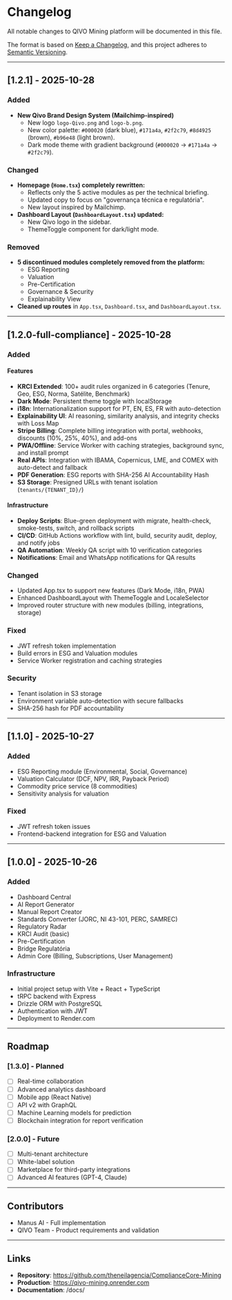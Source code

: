 # Changelog

All notable changes to QIVO Mining platform will be documented in this file.

The format is based on [Keep a Changelog](https://keepachangelog.com/en/1.0.0/),
and this project adheres to [Semantic Versioning](https://semver.org/spec/v2.0.0.html).

---

## [1.2.1] - 2025-10-28

### Added

- **New Qivo Brand Design System (Mailchimp-inspired)**
  - New logo `logo-Qivo.png` and `logo-b.png`.
  - New color palette: `#000020` (dark blue), `#171a4a`, `#2f2c79`, `#8d4925` (brown), `#b96e48` (light brown).
  - Dark mode theme with gradient background (`#000020` -> `#171a4a` -> `#2f2c79`).

### Changed

- **Homepage (`Home.tsx`) completely rewritten:**
  - Reflects only the 5 active modules as per the technical briefing.
  - Updated copy to focus on "governança técnica e regulatória".
  - New layout inspired by Mailchimp.
- **Dashboard Layout (`DashboardLayout.tsx`) updated:**
  - New Qivo logo in the sidebar.
  - ThemeToggle component for dark/light mode.

### Removed

- **5 discontinued modules completely removed from the platform:**
  - ESG Reporting
  - Valuation
  - Pre-Certification
  - Governance & Security
  - Explainability View
- **Cleaned up routes** in `App.tsx`, `Dashboard.tsx`, and `DashboardLayout.tsx`.

---

## [1.2.0-full-compliance] - 2025-10-28

### Added

#### Features
- **KRCI Extended**: 100+ audit rules organized in 6 categories (Tenure, Geo, ESG, Norma, Satélite, Benchmark)
- **Dark Mode**: Persistent theme toggle with localStorage
- **i18n**: Internationalization support for PT, EN, ES, FR with auto-detection
- **Explainability UI**: AI reasoning, similarity analysis, and integrity checks with Loss Map
- **Stripe Billing**: Complete billing integration with portal, webhooks, discounts (10%, 25%, 40%), and add-ons
- **PWA/Offline**: Service Worker with caching strategies, background sync, and install prompt
- **Real APIs**: Integration with IBAMA, Copernicus, LME, and COMEX with auto-detect and fallback
- **PDF Generation**: ESG reports with SHA-256 AI Accountability Hash
- **S3 Storage**: Presigned URLs with tenant isolation (`tenants/{TENANT_ID}/`)

#### Infrastructure
- **Deploy Scripts**: Blue-green deployment with migrate, health-check, smoke-tests, switch, and rollback scripts
- **CI/CD**: GitHub Actions workflow with lint, build, security audit, deploy, and notify jobs
- **QA Automation**: Weekly QA script with 10 verification categories
- **Notifications**: Email and WhatsApp notifications for QA results

### Changed
- Updated App.tsx to support new features (Dark Mode, i18n, PWA)
- Enhanced DashboardLayout with ThemeToggle and LocaleSelector
- Improved router structure with new modules (billing, integrations, storage)

### Fixed
- JWT refresh token implementation
- Build errors in ESG and Valuation modules
- Service Worker registration and caching strategies

### Security
- Tenant isolation in S3 storage
- Environment variable auto-detection with secure fallbacks
- SHA-256 hash for PDF accountability

---

## [1.1.0] - 2025-10-27

### Added
- ESG Reporting module (Environmental, Social, Governance)
- Valuation Calculator (DCF, NPV, IRR, Payback Period)
- Commodity price service (8 commodities)
- Sensitivity analysis for valuation

### Fixed
- JWT refresh token issues
- Frontend-backend integration for ESG and Valuation

---

## [1.0.0] - 2025-10-26

### Added
- Dashboard Central
- AI Report Generator
- Manual Report Creator
- Standards Converter (JORC, NI 43-101, PERC, SAMREC)
- Regulatory Radar
- KRCI Audit (basic)
- Pre-Certification
- Bridge Regulatória
- Admin Core (Billing, Subscriptions, User Management)

### Infrastructure
- Initial project setup with Vite + React + TypeScript
- tRPC backend with Express
- Drizzle ORM with PostgreSQL
- Authentication with JWT
- Deployment to Render.com

---

## Roadmap

### [1.3.0] - Planned
- [ ] Real-time collaboration
- [ ] Advanced analytics dashboard
- [ ] Mobile app (React Native)
- [ ] API v2 with GraphQL
- [ ] Machine Learning models for prediction
- [ ] Blockchain integration for report verification

### [2.0.0] - Future
- [ ] Multi-tenant architecture
- [ ] White-label solution
- [ ] Marketplace for third-party integrations
- [ ] Advanced AI features (GPT-4, Claude)

---

## Contributors

- Manus AI - Full implementation
- QIVO Team - Product requirements and validation

---

## Links

- **Repository**: https://github.com/theneilagencia/ComplianceCore-Mining
- **Production**: https://qivo-mining.onrender.com
- **Documentation**: /docs/

